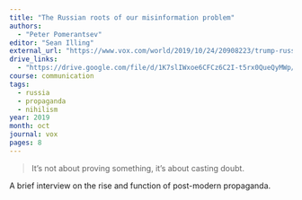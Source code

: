 ```yaml
---
title: "The Russian roots of our misinformation problem"
authors:
  - "Peter Pomerantsev"
editor: "Sean Illing"
external_url: "https://www.vox.com/world/2019/10/24/20908223/trump-russia-fake-news-propaganda-peter-pomerantsev"
drive_links:
  - "https://drive.google.com/file/d/1K7slIWxoe6CFCz6C2I-t5rx0QueQyMWp/view?usp=drivesdk"
course: communication
tags:
  - russia
  - propaganda
  - nihilism
year: 2019
month: oct
journal: vox
pages: 8
---
```


> It’s not about proving something, it’s about casting doubt.

A brief interview on the rise and function of post-modern propaganda.
